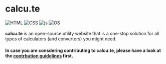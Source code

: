 # calcu.te
![HTML](https://img.shields.io/badge/HTML5-E34F26.svg?style=for-the-badge&logo=HTML5&logoColor=white)
![CSS](https://img.shields.io/badge/CSS3-1572B6.svg?style=for-the-badge&logo=CSS3&logoColor=white)
![js](https://img.shields.io/badge/JavaScript-F7DF1E.svg?style=for-the-badge&logo=JavaScript&logoColor=black)
![OS](https://img.shields.io/badge/Open%20Source%20Initiative-3DA639.svg?style=for-the-badge&logo=Open-Source-Initiative&logoColor=white)
<br><br>
<b>calcu.te</b> is an open-source utility website that is a one-stop solution for all types of calculators (and converters) you might need. 
#### In case you are consdering contributing to <b>calcu.te</b>, please have a look at the [contrbution guidelines](https://github.com/DarkFalc0n/calcu.te/blob/main/CONTRIBUTING.md) first.



